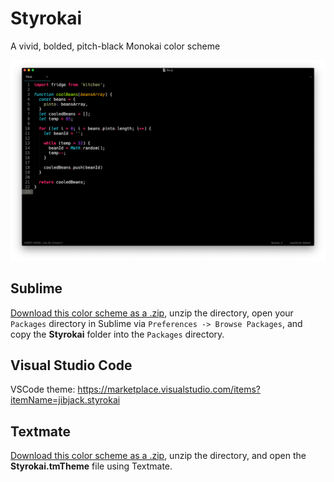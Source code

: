 # Styrokai
A vivid, bolded, pitch-black Monokai color scheme

![Styrokai Theme](/.media/Styrokai_img.png)


## Sublime
[Download this color scheme as a .zip](https://github.com/jaredgorski/Styrokai/archive/master.zip), unzip the directory, open your `Packages` directory in Sublime via `Preferences -> Browse Packages`, and copy the **Styrokai** folder into the `Packages` directory.

## Visual Studio Code
VSCode theme: https://marketplace.visualstudio.com/items?itemName=jibjack.styrokai

## Textmate
[Download this color scheme as a .zip](https://github.com/jaredgorski/Styrokai/archive/master.zip), unzip the directory, and open the **Styrokai.tmTheme** file using Textmate.
